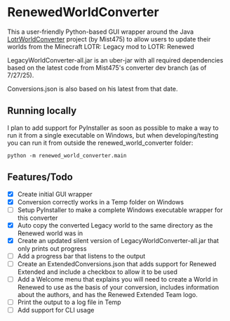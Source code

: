 # RenewedWorldConverter
This a user-friendly Python-based GUI wrapper around the Java [LotrWorldConverter](https://github.com/mist475/LotrModConverter_Public/tree/dev) project (by Mist475) to allow users to update their worlds from the Minecraft LOTR: Legacy mod to LOTR: Renewed

LegacyWorldConverter-all.jar is an uber-jar with all required dependencies based on the latest code from Mist475's converter dev branch (as of 7/27/25).

Conversions.json is also based on his latest from that date.

## Running locally
I plan to add support for PyInstaller as soon as possible to make a way to run it from a single executable on Windows, but when developing/testing you can run it from outside the renewed_world_converter folder:

```python -m renewed_world_converter.main```

## Features/Todo
- [X] Create initial GUI wrapper
- [X] Conversion correctly works in a Temp folder on Windows
- [ ] Setup PyInstaller to make a complete Windows executable wrapper for this converter
- [X] Auto copy the converted Legacy world to the same directory as the Renewed world was in
- [X] Create an updated silent version of LegacyWorldConverter-all.jar that only prints out progress
- [ ] Add a progress bar that listens to the output
- [ ] Create an ExtendedConversions.json that adds support for Renewed Extended and include a checkbox to allow it to be used
- [ ] Add a Welcome menu that explains you will need to create a World in Renewed to use as the basis of your conversion, includes information about the authors, and has the Renewed Extended Team logo.
- [ ] Print the output to a log file in Temp
- [ ] Add support for CLI usage
